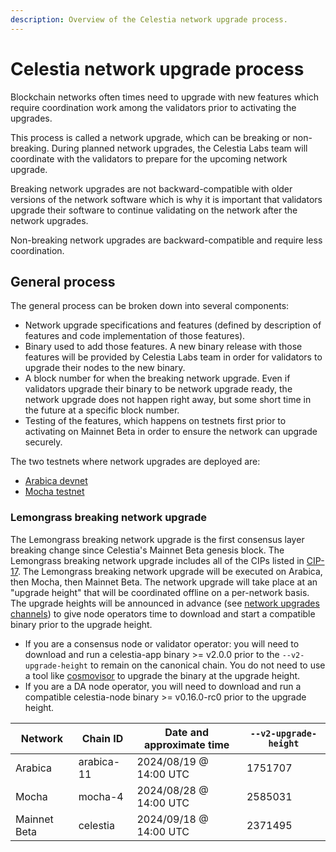 ```yaml
---
description: Overview of the Celestia network upgrade process.
---
```


# Celestia network upgrade process

Blockchain networks often times need to upgrade with new features
which require coordination work among the validators prior to activating
the upgrades.

This process is called a network upgrade, which can be breaking or non-breaking.
During planned network upgrades, the Celestia Labs team will coordinate
with the validators to prepare for the upcoming network upgrade.

Breaking network upgrades are not backward-compatible with older versions of the network
software which is why it is important that validators upgrade their software
to continue validating on the network after the network upgrades.

Non-breaking network upgrades are backward-compatible and require less coordination.

## General process

The general process can be broken down into several components:

- Network upgrade specifications and features (defined by description of features
  and code implementation of those features).
- Binary used to add those features. A new binary release with those features
  will be provided by Celestia Labs team in order for validators to upgrade
  their nodes to the new binary.
- A block number for when the breaking network upgrade. Even if validators upgrade
  their binary to be network upgrade ready, the network upgrade does not happen right
  away, but some short time in the future at a specific block number.
- Testing of the features, which happens on testnets first prior to activating on
  Mainnet Beta in order to ensure the network can upgrade securely.

The two testnets where network upgrades are deployed are:

- [Arabica devnet](./arabica-devnet.md)
- [Mocha testnet](./mocha-testnet.md)

### Lemongrass breaking network upgrade

The Lemongrass breaking network upgrade is the first consensus layer breaking change since Celestia's Mainnet Beta genesis block. The Lemongrass breaking network upgrade includes all of the CIPs listed in [CIP-17](https://github.com/celestiaorg/CIPs/blob/main/cips/cip-17.md). The Lemongrass breaking network upgrade will be executed on Arabica, then Mocha, then Mainnet Beta. The network upgrade will take place at an "upgrade height" that will be coordinated offline on a per-network basis. The upgrade heights will be announced in advance (see [network upgrades channels](./participate#network-upgrades)) to give node operators time to download and start a compatible binary prior to the upgrade height.

- If you are a consensus node or validator operator: you will need to download and run a celestia-app binary >= v2.0.0 prior to the `--v2-upgrade-height` to remain on the canonical chain. You do not need to use a tool like [cosmovisor](https://docs.cosmos.network/main/build/tooling/cosmovisor) to upgrade the binary at the upgrade height.
- If you are a DA node operator, you will need to download and run a compatible celestia-node binary >= v0.16.0-rc0 prior to the upgrade height.

Network      | Chain ID   | Date and approximate time                | `--v2-upgrade-height`
-------------|------------|------------------------------------------|----------------------
Arabica      | arabica-11 | 2024/08/19 @ 14:00 UTC                   | 1751707
Mocha        | mocha-4    | 2024/08/28 @ 14:00 UTC                   | 2585031
Mainnet Beta | celestia   | 2024/09/18 @ 14:00 UTC                   | 2371495
